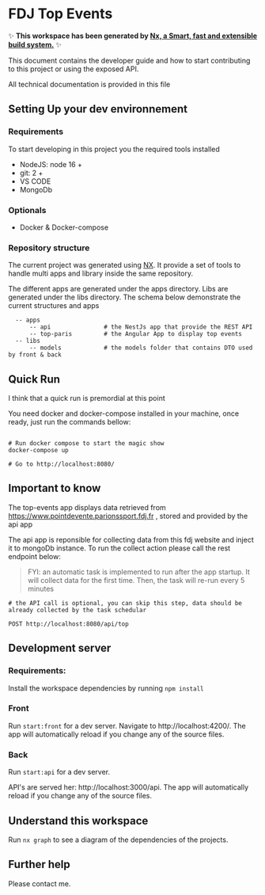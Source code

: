 # FDJ Top Events 

✨ **This workspace has been generated by [Nx, a Smart, fast and extensible build system.](https://nx.dev)** ✨

This document contains the developer guide and how to start contributing to this project or using the exposed API.

All technical documentation is provided in this file

## Setting Up your dev environnement
### Requirements

To start developing in this project you the required tools installed

- NodeJS: node 16 +
- git: 2 +
- VS CODE
- MongoDb

### Optionals
- Docker & Docker-compose

### Repository structure

The current project was generated using [NX](https://nx.dev). It provide a set of tools to handle multi apps and library inside the same repository.

The different apps are generated under the apps directory. Libs are generated under the libs directory. The schema below demonstrate the current structures and apps

```
  -- apps
      -- api               # the NestJs app that provide the REST API 
      -- top-paris         # the Angular App to display top events
  -- libs
      -- models            # the models folder that contains DTO used by front & back

```

## Quick Run

I think that a quick run is premordial at this point

You need docker and docker-compose installed in your machine, once ready, just run the commands bellow:

```shell

# Run docker compose to start the magic show
docker-compose up

# Go to http://localhost:8080/ 

```

## Important to know

The top-events app displays data retrieved from https://www.pointdevente.parionssport.fdj.fr , stored and provided by the api app

The api app is reponsible for collecting data from this fdj website and inject it to mongoDb instance. To run the collect action please call the rest endpoint below:

> FYI: an automatic task is implemented to run after the app startup. It will collect data for the first time. Then, the task will re-run every 5 minutes

```
# the API call is optional, you can skip this step, data should be already collected by the task schedular

POST http://localhost:8080/api/top
```


## Development server

### Requirements:

Install the workspace dependencies by running `npm install`

### Front
Run `start:front` for a dev server. Navigate to http://localhost:4200/. The app will automatically reload if you change any of the source files.

### Back

Run `start:api` for a dev server. 

API's are served her: http://localhost:3000/api. The app will automatically reload if you change any of the source files.

## Understand this workspace

Run `nx graph` to see a diagram of the dependencies of the projects.

## Further help

Please contact me.
